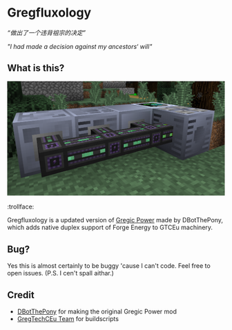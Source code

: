 # Gregfluxology

*“做出了一个违背祖宗的决定”*

*"I had made a decision against my ancestors‘ will"*

## What is this?



![](no_god_please_no.png)

:trollface:

Gregfluxology is a updated version of [Gregic Power](https://gitlab.com/DBotThePony/gregtech-fe) made by DBotThePony, which adds native duplex support of Forge Energy to GTCEu machinery.

## Bug?

Yes this is almost certainly to be buggy 'cause I can't code. Feel free to open issues. (P.S. I cen't spall aithar.)

## Credit
- [DBotThePony](https://gitlab.com/DBotThePony) for making the original Gregic Power mod
- [GregTechCEu Team](https://github.com/GregTechCEu) for buildscripts